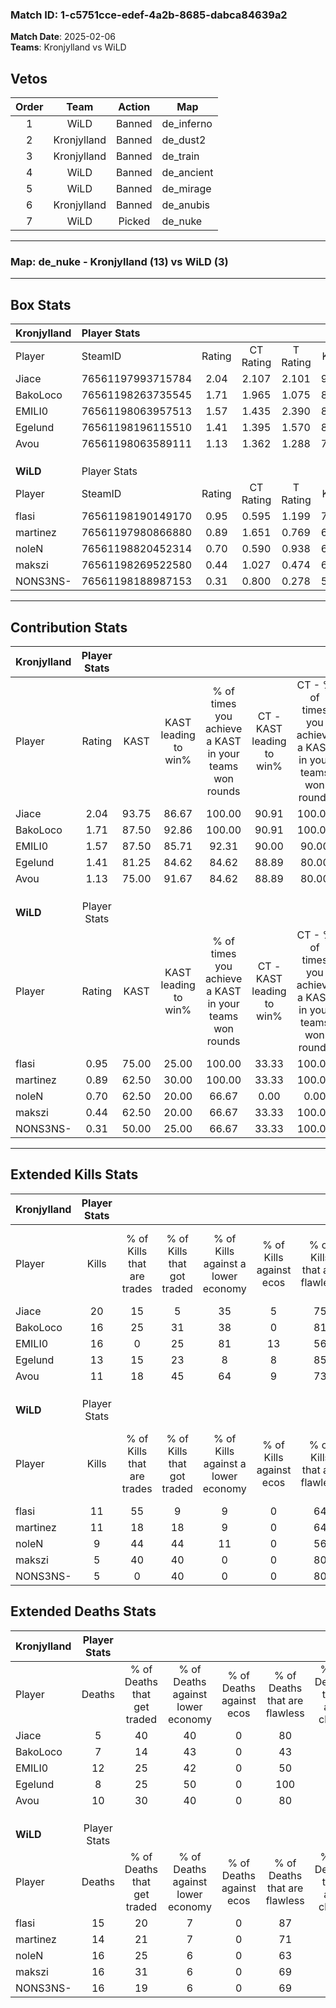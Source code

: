 ### Match ID: 1-c5751cce-edef-4a2b-8685-dabca84639a2  
**Match Date**: 2025-02-06  
**Teams**: Kronjylland vs WiLD  

## Vetos  

| Order | Team | Action | Map |
| :---: | :--: | :----: | --- |
| 1 | WiLD | Banned | de_inferno |
| 2 | Kronjylland | Banned | de_dust2 |
| 3 | Kronjylland | Banned | de_train |
| 4 | WiLD | Banned | de_ancient |
| 5 | WiLD | Banned | de_mirage |
| 6 | Kronjylland | Banned | de_anubis |
| 7 | WiLD | Picked | de_nuke |

---  

### **Map**: de_nuke - Kronjylland (13) vs WiLD (3)  
---  

## Box Stats  

| **Kronjylland** | Player Stats      |        |           |          |       |       |       |         |        |      |     |
| :- | :- | :-: | :-: | :-: | :-: | :-: | :-: | :-: | :-: | :-: | :-: |
| Player          | SteamID           | Rating | CT Rating | T Rating | KAST  |  ADR  | Kills | Assists | Deaths | K/D  | HS% |
| Jiace           | 76561197993715784 |  2.04  |   2.107   |  2.101   | 93.75 | 106.9 |  20   |    6    |   5    | 4.00 | 55  |
| BakoLoco        | 76561198263735545 |  1.71  |   1.965   |  1.075   | 87.50 | 110.2 |  16   |    4    |   7    | 2.29 | 50  |
| EMILI0          | 76561198063957513 |  1.57  |   1.435   |  2.390   | 87.50 | 118.1 |  16   |    5    |   12   | 1.33 | 50  |
| Egelund         | 76561198196115510 |  1.41  |   1.395   |  1.570   | 81.25 | 88.8  |  13   |    5    |   8    | 1.63 | 46  |
| Avou            | 76561198063589111 |  1.13  |   1.362   |  1.288   | 75.00 | 66.1  |  11   |    8    |   10   | 1.10 | 54  |
|                 |                   |        |           |          |       |       |       |         |        |      |     |
|                 |                   |        |           |          |       |       |       |         |        |      |     |
|                 |                   |        |           |          |       |       |       |         |        |      |     |
| **WiLD**        | Player Stats      |        |           |          |       |       |       |         |        |      |     |
| Player          | SteamID           | Rating | CT Rating | T Rating | KAST  |  ADR  | Kills | Assists | Deaths | K/D  | HS% |
| flasi           | 76561198190149170 |  0.95  |   0.595   |  1.199   | 75.00 | 70.5  |  11   |    3    |   15   | 0.73 | 36  |
| martinez        | 76561197980866880 |  0.89  |   1.651   |  0.769   | 62.50 | 74.3  |  11   |    1    |   14   | 0.79 | 36  |
| noleN           | 76561198820452314 |  0.70  |   0.590   |  0.938   | 62.50 | 67.1  |   9   |    3    |   16   | 0.56 | 77  |
| makszi          | 76561198269522580 |  0.44  |   1.027   |  0.474   | 62.50 | 47.4  |   5   |    5    |   16   | 0.31 | 60  |
| NONS3NS-        | 76561198188987153 |  0.31  |   0.800   |  0.278   | 50.00 | 43.1  |   5   |    1    |   16   | 0.31 | 80  |
---  

## Contribution Stats  

| **Kronjylland** | Player Stats |       |                      |                                                        |                           |                                                             |                          |                                                            |
| :- | :-: | :-: | :-: | :-: | :-: | :-: | :-: | :-: |
| Player          |    Rating    | KAST  | KAST leading to win% | % of times you achieve a KAST in your teams won rounds | CT - KAST leading to win% | CT - % of times you achieve a KAST in your teams won rounds | T - KAST leading to win% | T - % of times you achieve a KAST in your teams won rounds |
| Jiace           |     2.04     | 93.75 |        86.67         |                         100.00                         |           90.91           |                           100.00                            |          75.00           |                           100.00                           |
| BakoLoco        |     1.71     | 87.50 |        92.86         |                         100.00                         |           90.91           |                           100.00                            |          100.00          |                           100.00                           |
| EMILI0          |     1.57     | 87.50 |        85.71         |                         92.31                          |           90.00           |                            90.00                            |          75.00           |                           100.00                           |
| Egelund         |     1.41     | 81.25 |        84.62         |                         84.62                          |           88.89           |                            80.00                            |          75.00           |                           100.00                           |
| Avou            |     1.13     | 75.00 |        91.67         |                         84.62                          |           88.89           |                            80.00                            |          100.00          |                           100.00                           |
|                 |              |       |                      |                                                        |                           |                                                             |                          |                                                            |
|                 |              |       |                      |                                                        |                           |                                                             |                          |                                                            |
|                 |              |       |                      |                                                        |                           |                                                             |                          |                                                            |
| **WiLD**        | Player Stats |       |                      |                                                        |                           |                                                             |                          |                                                            |
| Player          |    Rating    | KAST  | KAST leading to win% | % of times you achieve a KAST in your teams won rounds | CT - KAST leading to win% | CT - % of times you achieve a KAST in your teams won rounds | T - KAST leading to win% | T - % of times you achieve a KAST in your teams won rounds |
| flasi           |     0.95     | 75.00 |        25.00         |                         100.00                         |           33.33           |                           100.00                            |          22.22           |                           100.00                           |
| martinez        |     0.89     | 62.50 |        30.00         |                         100.00                         |           33.33           |                           100.00                            |          28.57           |                           100.00                           |
| noleN           |     0.70     | 62.50 |        20.00         |                         66.67                          |           0.00            |                            0.00                             |          25.00           |                           100.00                           |
| makszi          |     0.44     | 62.50 |        20.00         |                         66.67                          |           33.33           |                           100.00                            |          14.29           |                           50.00                            |
| NONS3NS-        |     0.31     | 50.00 |        25.00         |                         66.67                          |           33.33           |                           100.00                            |          20.00           |                           50.00                            |
---  

## Extended Kills Stats  

| **Kronjylland** | Player Stats |                            |                            |                                    |                         |                              |                                 |                                       |                    |           |
| :- | :-: | :-: | :-: | :-: | :-: | :-: | :-: | :-: | :-: | :-: |
| Player          |    Kills     | % of Kills that are trades | % of Kills that got traded | % of Kills against a lower economy | % of Kills against ecos | % of Kills that are flawless | % of Kills that are close duels | % of Kills that are assisted by flash | Pistol Round Kills | AWP Kills |
| Jiace           |      20      |             15             |             5              |                 35                 |            5            |              75              |                0                |                   5                   |         3          |     0     |
| BakoLoco        |      16      |             25             |             31             |                 38                 |            0            |              81              |                0                |                  25                   |         2          |     0     |
| EMILI0          |      16      |             0              |             25             |                 81                 |           13            |              56              |                0                |                   0                   |         1          |     0     |
| Egelund         |      13      |             15             |             23             |                 8                  |            8            |              85              |                8                |                  15                   |         3          |     6     |
| Avou            |      11      |             18             |             45             |                 64                 |            9            |              73              |                0                |                   0                   |         0          |     0     |
|                 |              |                            |                            |                                    |                         |                              |                                 |                                       |                    |           |
|                 |              |                            |                            |                                    |                         |                              |                                 |                                       |                    |           |
|                 |              |                            |                            |                                    |                         |                              |                                 |                                       |                    |           |
| **WiLD**        | Player Stats |                            |                            |                                    |                         |                              |                                 |                                       |                    |           |
| Player          |    Kills     | % of Kills that are trades | % of Kills that got traded | % of Kills against a lower economy | % of Kills against ecos | % of Kills that are flawless | % of Kills that are close duels | % of Kills that are assisted by flash | Pistol Round Kills | AWP Kills |
| flasi           |      11      |             55             |             9              |                 9                  |            0            |              64              |                9                |                   0                   |         0          |     2     |
| martinez        |      11      |             18             |             18             |                 9                  |            0            |              64              |                9                |                   9                   |         3          |     0     |
| noleN           |      9       |             44             |             44             |                 11                 |            0            |              56              |                0                |                   0                   |         1          |     0     |
| makszi          |      5       |             40             |             40             |                 0                  |            0            |              80              |                0                |                   0                   |         2          |     0     |
| NONS3NS-        |      5       |             0              |             40             |                 0                  |            0            |              80              |                0                |                   0                   |         1          |     0     |
## Extended Deaths Stats  

| **Kronjylland** | Player Stats |                             |                                   |                          |                               |                            |                           |               |
| :- | :-: | :-: | :-: | :-: | :-: | :-: | :-: | :-: |
| Player          |    Deaths    | % of Deaths that get traded | % of Deaths against lower economy | % of Deaths against ecos | % of Deaths that are flawless | % of Deaths that are close | % of Deaths while blinded | Deaths to AWP |
| Jiace           |      5       |             40              |                40                 |            0             |              80               |             0              |            20             |       0       |
| BakoLoco        |      7       |             14              |                43                 |            0             |              43               |             0              |             0             |       0       |
| EMILI0          |      12      |             25              |                42                 |            0             |              50               |             8              |             0             |       0       |
| Egelund         |      8       |             25              |                50                 |            0             |              100              |             0              |             0             |       1       |
| Avou            |      10      |             30              |                40                 |            0             |              80               |             10             |             0             |       1       |
|                 |              |                             |                                   |                          |                               |                            |                           |               |
|                 |              |                             |                                   |                          |                               |                            |                           |               |
|                 |              |                             |                                   |                          |                               |                            |                           |               |
| **WiLD**        | Player Stats |                             |                                   |                          |                               |                            |                           |               |
| Player          |    Deaths    | % of Deaths that get traded | % of Deaths against lower economy | % of Deaths against ecos | % of Deaths that are flawless | % of Deaths that are close | % of Deaths while blinded | Deaths to AWP |
| flasi           |      15      |             20              |                 7                 |            0             |              87               |             0              |            13             |       1       |
| martinez        |      14      |             21              |                 7                 |            0             |              71               |             0              |             0             |       1       |
| noleN           |      16      |             25              |                 6                 |            0             |              63               |             0              |            19             |       2       |
| makszi          |      16      |             31              |                 6                 |            0             |              69               |             0              |             6             |       1       |
| NONS3NS-        |      16      |             19              |                 6                 |            0             |              69               |             6              |             6             |       1       |
